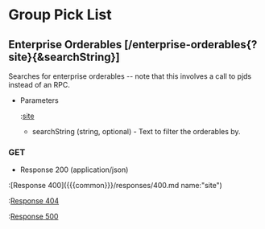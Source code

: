 # Group Pick List

## Enterprise Orderables [/enterprise-orderables{?site}{&searchString}]

Searches for enterprise orderables -- note that this involves a call to pjds instead of an RPC.

+ Parameters

    :[site]({{{common}}}/parameters/site.md)

    + searchString (string, optional) - Text to filter the orderables by.

### GET

+ Response 200 (application/json)

:[Response 400]({{{common}}}/responses/400.md name:"site")

:[Response 404]({{{common}}}/responses/404.md)

:[Response 500]({{{common}}}/responses/500.md)
